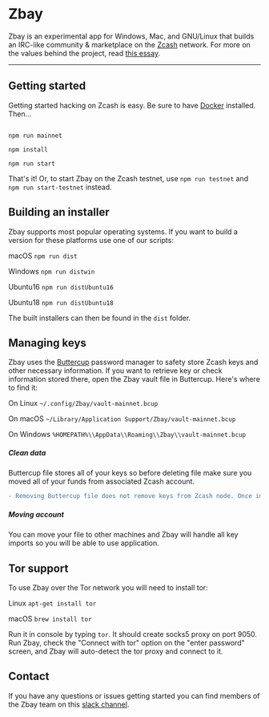 # Zbay

  

Zbay is an experimental app for Windows, Mac, and GNU/Linux that builds an IRC-like community & marketplace on the [Zcash](https://z.cash) network. For more on the values behind the project, read [this essay](https://zbay.app/#why).

  

----

## Getting started

  

Getting started hacking on Zcash is easy. Be sure to have [Docker](https://docker.com) installed. Then...

  

```

npm run mainnet

npm install

npm run start

```

  

That's it! Or, to start Zbay on the Zcash testnet, use ```npm run testnet``` and ```npm run start-testnet``` instead.

  

## Building an installer

  

Zbay supports most popular operating systems. If you want to build a version for these platforms use one of our scripts:

  

macOS ```npm run dist```

Windows ```npm run distwin```

Ubuntu16 ```npm run distUbuntu16```

Ubuntu18 ```npm run distUbuntu18```

  

The built installers can then be found in the `dist` folder.

  

## Managing keys

  

Zbay uses the [Buttercup](https://buttercup.pw/) password manager to safety store Zcash keys and other necessary information. If you want to retrieve key or check information stored there, open the Zbay vault file in Buttercup. Here's where to find it:

  

On Linux ```~/.config/Zbay/vault-mainnet.bcup```

On macOS ```~/Library/Application Support/Zbay/vault-mainnet.bcup```

On Windows ```%HOMEPATH%\\AppData\\Roaming\\Zbay\\vault-mainnet.bcup```

##### Clean data
Buttercup file stores all of your keys so before deleting file make sure you moved all of your funds from associated Zcash account. 
```diff
- Removing Buttercup file does not remove keys from Zcash node. Once imported keys are stored forever.
```
##### Moving account
You can move your file to other machines and Zbay will handle all key imports so you will be able to use application. 


## Tor support

  

To use Zbay over the Tor network you will need to install tor:

  

Linux ```apt-get install tor```

macOS ```brew install tor```

  

Run it in console by typing ```tor```. It should create socks5 proxy on port 9050. Run Zbay, check the "Connect with tor" option on the "enter password" screen, and Zbay will auto-detect the tor proxy and connect to it.

## Contact
If you have any questions or issues getting started you can find members of the Zbay team on this [slack channel](https://join.slack.com/t/zbay/shared_invite/enQtOTE5MTI3OTA1NjE3LTViMWQyMzNkNmViMTZhZmEzYmZhMjg1YTYzNDQ5MmQ2NzU1NDc4ZWY1ZDQ1NjkwNjgwN2NiYmIzZTA2YTJiMDA).